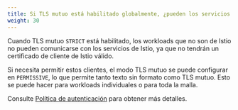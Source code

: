 ```yaml
---
title: Si TLS mutuo está habilitado globalmente, ¿pueden los servicios que no son de Istio acceder a los servicios de Istio?
weight: 30
---
```

Cuando TLS mutuo `STRICT` está habilitado, los workloads que no son de Istio no pueden comunicarse con los servicios de Istio, ya que no tendrán un certificado de cliente de Istio válido.

Si necesita permitir estos clientes, el modo TLS mutuo se puede configurar en `PERMISSIVE`, lo que permite tanto texto sin formato como TLS mutuo.
Esto se puede hacer para workloads individuales o para toda la malla.

Consulte [Política de autenticación](/es/docs/tasks/security/authentication/authn-policy) para obtener más detalles.
